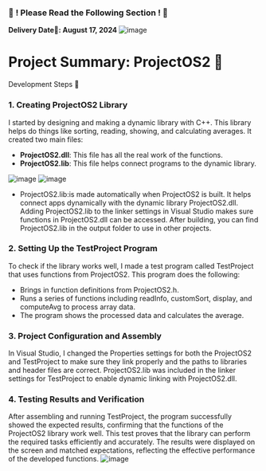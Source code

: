 ### 🚨 **! Please Read the Following Section !** 🚨

**Delivery Date🚚: August 17, 2024**
![image](https://github.com/user-attachments/assets/54cc6e21-3dab-4442-bab9-6397d61491a7)
# Project Summary: ProjectOS2 📘

 Development Steps 🚀

### 1. Creating ProjectOS2 Library
I started by designing and making a dynamic library with C++. This library helps do things like sorting, reading, showing, and calculating averages. It created two main files:
- **ProjectOS2.dll**: This file has all the real work of the functions.
- **ProjectOS2.lib**: This file helps connect programs to the dynamic library.
  
![image](https://github.com/user-attachments/assets/090d9c14-122f-44e4-ad46-eaff014b5779) ![image](https://github.com/user-attachments/assets/553150e9-d328-4dc8-8bd5-7799d5471400)

- ProjectOS2.lib:is made automatically when ProjectOS2 is built. It helps connect apps dynamically with the dynamic library ProjectOS2.dll. Adding ProjectOS2.lib to the linker settings in Visual Studio makes sure functions in ProjectOS2.dll can be accessed. After building, you can find ProjectOS2.lib in the output folder to use in other projects.


### 2. Setting Up the TestProject Program
To check if the library works well, I made a test program called TestProject that uses functions from ProjectOS2. This program does the following:
- Brings in function definitions from ProjectOS2.h.
- Runs a series of functions including readInfo, customSort, display, and computeAvg to process array data.
- The program shows the processed data and calculates the average.

### 3. Project Configuration and Assembly
In Visual Studio, I changed the Properties settings for both the ProjectOS2 and TestProject to make sure they link properly and the paths to libraries and header files are correct. ProjectOS2.lib was included in the linker settings for TestProject to enable dynamic linking with ProjectOS2.dll.

### 4. Testing Results and Verification
After assembling and running TestProject, the program successfully showed the expected results, confirming that the functions of the ProjectOS2 library work well. This test proves that the library can perform the required tasks efficiently and accurately. The results were displayed on the screen and matched expectations, reflecting the effective performance of the developed functions.
![image](https://github.com/user-attachments/assets/3c275c69-3041-4a9c-996d-343a3b89e92d)

